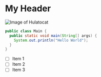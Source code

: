 # My Header
![Image of Hulatocat](https://octodex.github.com/images/hula_loop_octodex03.gif)

```java
public class Main {
  public static void main(String[] args) {
    System.out.println("Hello World");
  }
}
```
- [ ] Item 1
- [ ] Item 2
- [ ] Item 3
